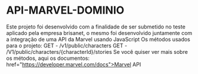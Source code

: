 # API-MARVEL-DOMINIO

Este projeto foi desenvolvido com a finalidade de ser submetido no teste aplicado pela empresa brisanet, o mesmo foi desenvolvido juntamente com a integração de uma API da Marvel usando JavaScript
			Os métodos usados ​​para o projeto:
			GET - /v1/public/characters
			GET - /V1/public/characters/{characterId}/stories
			Se você quiser ver mais sobre os métodos, aqui os documentos:
			href="https://developer.marvel.com/docs">Marvel API
